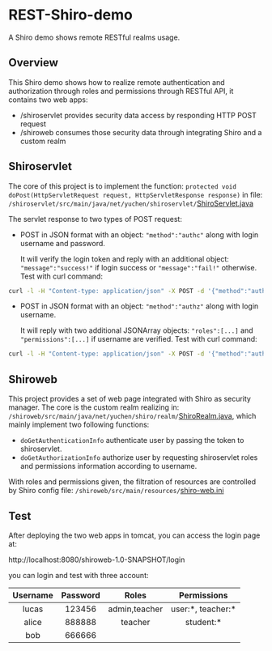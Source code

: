 # REST-Shiro-demo
A Shiro demo shows remote RESTful realms usage. 

## Overview
This Shiro demo shows how to realize remote authentication and authorization through roles and permissions through RESTful API, it contains two web apps:
- /shiroservlet provides security data access by responding HTTP POST request
- /shiroweb consumes those security data through integrating Shiro and a custom realm 

## Shiroservlet
The core of this project is to implement the function: `protected void doPost(HttpServletRequest request, HttpServletResponse response)` in file: `/shiroservlet/src/main/java/net/yuchen/shiroservlet/`[ShiroServlet.java](/shiroservlet/src/main/java/net/yuchen/shiroservlet/ShiroServlet.java)

The servlet response to two types of POST request:
- POST in JSON format with an object: `"method":"authc"` along with login username and password. 

    It will verify the login token and reply with an additional object: `"message":"success!"` if login success or `"message":"fail!"` otherwise.
    Test with curl command:
```bash
curl -l -H "Content-type: application/json" -X POST -d '{"method":"authc","username":"lucas","password":"123456"}' "http://localhost:8080/shiroservlet-1.0-SNAPSHOT/ShiroServlet"
```
- POST in JSON format with an object: `"method":"authz"` along with login username. 

    It will reply with two additional JSONArray objects: `"roles":[...]` and `"permissions":[...]` if username are verified.
    Test with curl command:
```bash
curl -l -H "Content-type: application/json" -X POST -d '{"method":"authz","username":"bob"}' "http://localhost:8080/shiroservlet-1.0-SNAPSHOT/ShiroServlet"
```

## Shiroweb
This project provides a set of web page integrated with Shiro as security manager. The core is the custom realm realizing in:  `/shiroweb/src/main/java/net/yuchen/shiro/realm/`[ShiroRealm.java](/shiroweb/src/main/java/net/yuchen/shiro/realm/ShiroRealm.java), which mainly implement two following functions:

- `doGetAuthenticationInfo` authenticate user by passing the token to shiroservlet.
- `doGetAuthorizationInfo` authorize user by requesting shiroservlet roles and permissions information according to username.

With roles and permissions given, the filtration of resources are controlled by Shiro config file:  `/shiroweb/src/main/resources/`[shiro-web.ini](/shiroweb/src/main/resources/shiro-web.ini)

## Test
After deploying the two web apps in tomcat, you can access the login page at:

http://localhost:8080/shiroweb-1.0-SNAPSHOT/login

you can login and test with three account:

| Username  | Password | Roles | Permissions |
| :----------: |:----------: |:----------: |:----------: |
| lucas  | 123456  | admin,teacher  | user:\*, teacher:\*  |
| alice  | 888888  | teacher  | student:\*  |
| bob    | 666666  |          |            |

